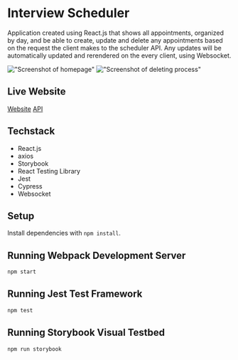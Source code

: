 # Interview Scheduler
Application created using React.js that shows all appointments, organized by day, and be able to create, update and delete any appointments based on the request the client makes to the scheduler API. Any updates will be automatically updated and rerendered on the every client, using Websocket.

!["Screenshot of homepage"]()
!["Screenshot of deleting process"]()

## Live Website
[Website](https://interviewer-scheduler.netlify.app/)
[API](https://scheduler-api-production-cd67.up.railway.app/)

## Techstack
- React.js
- axios
- Storybook
- React Testing Library
- Jest
- Cypress
- Websocket

## Setup

Install dependencies with `npm install`.

## Running Webpack Development Server

```sh
npm start
```

## Running Jest Test Framework

```sh
npm test
```

## Running Storybook Visual Testbed

```sh
npm run storybook
```
